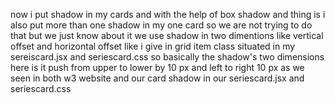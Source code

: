 now i put shadow in my cards 
and with the help of box shadow
and thing is i also put more than one shadow in my one card 
so we are not trying to do that but we just know about it
we use shadow in two dimentions like vertical offset and horizontal offset 
like i give in grid item class situated in my sereiscard.jsx and seriescard.css 
so basically the shadow's two dimensions here is it push from upper to lower by 10 px and left to right 10 px as we seen in both w3 website and our card shadow in our seriescard.jsx and seriescard.css